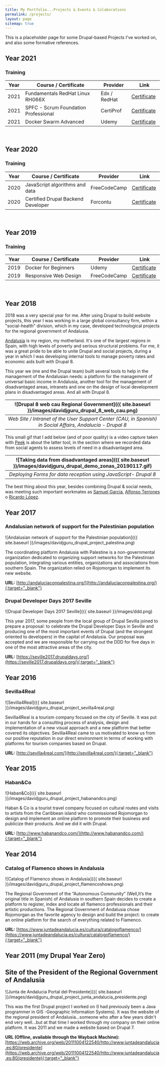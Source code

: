 ```yaml
---
title: My Portfolio...Projects & Events & Colaborations
permalink: /projects/
layout: page
sitemap: true
---
```

This is a placeholder page for some Drupal-based Projects I've worked on, and also some formative references.  

## Year 2021 

### Training 

<table class="table_books">
  <colgroup>
    <col width="10%" />
    <col width="50%" />
    <col width="20%" />
    <col width="20%" />
  </colgroup>
  <thead>
    <tr class="header_books_table">
      <th class="th_table_books"><strong>Year</strong></th>
      <th class="th_table_books"><strong>Course / Certificate</strong></th>
      <th class="th_table_books"><strong>Provider</strong></th>
      <th class="th_table_books"><strong>Link</strong></th>
    </tr>
  </thead>
  <tbody>
    <tr>
      <td markdown="span" class="td_table_books">2021</td>
      <td markdown="span" class="td_table_books">Fundamentals RedHat Linux RH066X</td>
      <td markdown="span" class="td_table_books">Edx / RedHat</td>
      <td markdown="span" class="td_table_books"><a href="https://courses.edx.org/certificates/46628d1b0a7c45c6817a8a609906bcb8">Certificate</a></td>
    </tr>
    <tr>
      <td markdown="span" class="td_table_books">2021</td>
      <td markdown="span" class="td_table_books">SPFC - Scrum Foundation Professional</td>
      <td markdown="span" class="td_table_books">CertiProf</td>
      <td markdown="span" class="td_table_books"><a href="https://www.credly.com/badges/f4bc3c37-dbc0-4f07-a1e2-f9180e3e4e4a/public_url">Certificate</a></td>
    </tr>
    <tr>
      <td markdown="span" class="td_table_books">2021</td>
      <td markdown="span" class="td_table_books">Docker Swarm Advanced</td>
      <td markdown="span" class="td_table_books">Udemy</td>
      <td markdown="span" class="td_table_books"><a href="https://www.udemy.com/certificate/UC-7396ca30-c332-43e7-b7d2-92b5099736aa/">Certificate</a></td>
    </tr>
  </tbody>
</table>
 <br>


## Year 2020 

### Training 

<table class="table_books">
  <colgroup>
    <col width="10%" />
    <col width="50%" />
    <col width="20%" />
    <col width="20%" />
  </colgroup>
  <thead>
    <tr class="header_books_table">
      <th class="th_table_books"><strong>Year</strong></th>
      <th class="th_table_books"><strong>Course / Certificate</strong></th>
      <th class="th_table_books"><strong>Provider</strong></th>
      <th class="th_table_books"><strong>Link</strong></th>
    </tr>
  </thead>
  <tbody>
    <tr>
      <td markdown="span" class="td_table_books">2020</td>
      <td markdown="span" class="td_table_books">JavaScript algorithms and data</td>
      <td markdown="span" class="td_table_books">FreeCodeCamp</td>
      <td markdown="span" class="td_table_books"><a href="https://www.freecodecamp.org/certification/davidjguru/javascript-algorithms-and-data-structures">Certificate</a></td>
    </tr>
    <tr>
      <td markdown="span" class="td_table_books">2020</td>
      <td markdown="span" class="td_table_books">Certified Drupal Backend Developer</td>
      <td markdown="span" class="td_table_books">Forcontu</td>
      <td markdown="span" class="td_table_books"><a href="https://gitlab.com/davidjguru/trainings-and-certs/-/blob/8696766c9323c896bcb2b8de8df0c0a517cb3c60/Drupal_PHP/david_rodriguez_expert_drupal_8_backend_en.pdf">Certificate</a></td>
    </tr>
  </tbody>
</table>
 <br>

## Year 2019

### Training 

<table class="table_books">
  <colgroup>
    <col width="10%" />
    <col width="50%" />
    <col width="20%" />
    <col width="20%" />
  </colgroup>
  <thead>
    <tr class="header_books_table">
      <th class="th_table_books"><strong>Year</strong></th>
      <th class="th_table_books"><strong>Course / Certificate</strong></th>
      <th class="th_table_books"><strong>Provider</strong></th>
      <th class="th_table_books"><strong>Link</strong></th>
    </tr>
  </thead>
  <tbody>
    <tr>
      <td markdown="span" class="td_table_books">2019</td>
      <td markdown="span" class="td_table_books">Docker for Beginners</td>
      <td markdown="span" class="td_table_books">Udemy</td>
      <td markdown="span" class="td_table_books"><a href="https://www.udemy.com/certificate/UC-7K8MX7MH/">Certificate</a></td>
    </tr>
    <tr>
      <td markdown="span" class="td_table_books">2019</td>
      <td markdown="span" class="td_table_books">Responsive Web Design</td>
      <td markdown="span" class="td_table_books">FreeCodeCamp</td>
      <td markdown="span" class="td_table_books"><a href="https://www.freecodecamp.org/certification/davidjguru/responsive-web-design">Certificate</a></td>
    </tr>
  </tbody>
</table>
 <br>


## Year 2018 

2018 was a very special year for me. After using Drupal to build website projects, this year I was working in a large global consultancy firm, within a "social-health" division, which in my case, developed technological projects for the regional government of Andalusia.  

[Andalusia](https://en.wikipedia.org/wiki/Andalusia) is my region, my motherland. It's one of the largest regions in Spain, with high levels of poverty and serious structural problems. For me, it was a great pride to be able to unite Drupal and social projects, during a year in which I was developing internal tools to manage poverty rates and economic aids built with Drupal 8.  

This year we (me and the Drupal team) built several tools to help in the management of the Andalusian needs: a platform for the management of universal basic income in Andalusia, another tool for the management of disadvantaged areas, intranets and one on the design of local development plans in disadvantaged areas. And all with Drupal 8.  

| ![Drupal 8 web cau Regional Government]({{ site.baseurl }}/images/davidjguru_drupal_8_web_cau.png) |
|:--:|
| *Web Site / Intranet of the User Support Center (CAU, in Spanish) in Social Affairs, Andalucia - Drupal 8* |


This small gif that I add below (and of poor quality) is a video capture taken with [Peek](https://github.com/phw/peek) is about the latter tool, in the section where we recorded data from social agents to assess levels of need in a disadvantaged area. 


| ![Taking data from disadvantaged areas]({{ site.baseurl }}/images/davidjguru_drupal_demo_zonas_20190117.gif) |
|:--:|
| *Deploying Forms for data reception using JavaScript- Drupal 8* |  


The best thing about this year, besides combining Drupal & social needs, was meeting such important workmates as [Samuel García](https://www.linkedin.com/in/samuel-garc%C3%ADa-navarro/), [Alfonso Terrones](https://www.linkedin.com/in/alfonso-terrones-moreno-251977146/) o [Ricardo López](https://www.linkedin.com/in/ricardo-l%C3%B3pez-toro-515314ba/).  


## Year 2017
### Andalusian network of support for the Palestinian population

![Andalusian network of support for the Palestinian population]({{ site.baseurl }}/images/davidjguru_drupal_project_palestina.png)


The coordinating platform Andalusia with Palestine is a non-governmental organization dedicated to organizing support networks for the Palestinian population, integrating various entities, organizations and associations from southern Spain.
The organization relied on Rojomorgan to implement its new website.

**URL:** [http://andaluciaconpalestina.org/](http://andaluciaconpalestina.org/){:target="_blank"}

### Drupal Developer Days 2017 Seville
![Drupal Developer Days 2017 Seville]({{ site.baseurl }}/images/ddd.png)

This year 2017, some people from the local group of Drupal Sevilla joined to prepare a proposal: to celebrate the Drupal Developer Days in Seville and producing one of the most important events of Drupal (and the strongest oriented to developers) in the capital of Andalusia. Our proposal was accepted and we are responsible for carrying out the DDD for five days in one of the most attractive areas of the city.

**URL:** [https://seville2017.drupaldays.org/](https://seville2017.drupaldays.org/){:target="_blank"}


## Year 2016
### Sevilla4Real
![Sevilla4Real]({{ site.baseurl }}/images/davidjguru_drupal_project_sevilla4real.png)

Sevilla4Real is a tourism company focused on the city of Seville. It was put in our hands for a consulting process of analysis, design and implementation of a new visual approach and a new platform that better covered its objectives.
Sevilla4Real came to us motivated to know us from our positive reputation in our direct environment in terms of working with platforms for tourism companies based on Drupal.

**URL:** [http://sevilla4real.com/](http://sevilla4real.com/){:target="_blank"}


## Year 2015
### Haban&Co
![Haban&Co]({{ site.baseurl }}/images/davidjguru_drupal_project_habanandco.png)

Haban & Co is a tourist travel company focused on cultural routes and visits to artists from the Caribbean island who commissioned Rojomorgan to design and implement an online platform to promote their business and publicize their products. And we did it with Drupal.

**URL:** [http://www.habanandco.com/](http://www.habanandco.com/){:target="_blank"}

## Year 2014
### Catalog of Flamenco shows in Andalusia
![Catalog of Flamenco shows in Andalusia]({{ site.baseurl }}/images/davidjguru_drupal_project_flamencoshows.png)

The Regional Government of the “Autonomous Community” (Well,It’s the original title in Spanish) of Andalusia in southern Spain decides to create a platform to register, index and locate all flamenco professionals and their artistic productions.
The Regional Government of Andalusia chose Rojomorgan as the favorite agency to design and build the project: to create an online platform for the search of everything related to Flamenco.

**URL:** [https://www.juntadeandalucia.es/cultura/catalogoflamenco/](https://www.juntadeandalucia.es/cultura/catalogoflamenco/){:target="_blank"}

## Year 2011 (my Drupal Year Zero)
## Site of the President of the Regional Government of Andalusia
 ![Junta de Andalucia Portal del Presidente]({{ site.baseurl }}/images/davidjguru_drupal_project_junta_andalucia_presidente.png)  
 
 
 This was the first Drupal project I worked on (I had previously been a Java programmer in GIS -Geographic Information Systems).
It was the website of the regional president of Andalusia...someone who after a few years didn't end very well...but at that time I worked through my company on their online platform. It was 2011 and we made a website based on Drupal 7.

**URL (Offline, available through the Wayback Machine):** [https://web.archive.org/web/20111004122540/http://www.juntadeandalucia.es:80/presidente](https://web.archive.org/web/20111004122540/http://www.juntadeandalucia.es:80/presidente){:target="_blank"}
